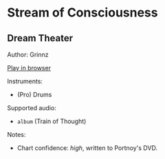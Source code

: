 # Stream of Consciousness

## Dream Theater

Author: Grinnz

[Play in browser](http://pages.cs.wisc.edu/~tolly/customs/?title=stream-of-consciousness&artist=dream-theater)

Instruments:

  * (Pro) Drums

Supported audio:

  * `album` (Train of Thought)

Notes:

  * Chart confidence: *high*, written to Portnoy's DVD.

